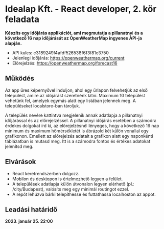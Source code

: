 # Idealap Kft. - React developer, 2. kör feladata

**Készíts egy időjárás applikációt, ami megmutatja a pillanatnyi és a következő 16 nap időjárását az OpenWeatherMap ingyenes API-ja alapján.**
- API kulcs: c3189249f4afdf526538f6f3f81e3750
- Jelenlegi időjárás: https://openweathermap.org/current
-	Előrejelzés: https://openweathermap.org/forecast16

## Működés
Az app üres képernyővel induljon, ahol egy űrlapon felvehetjük az első települést, amire az időjárást szeretnénk látni. Maximum 10 települést vehetünk fel, amelyek egymás alatt egy listában jelennek meg. A településeket localstore-ban tároljuk.

A település nevére kattintva megjelenik annak adatlapja a pillanatnyi időjárással és az előrejelzéssel. A pillanatnyi időjárás esetében a számodra érdekes dolgokat írd ki, az előrejelzésnél lényeges, hogy a következő 16 nap minimum és maximum hőmérsékletét is ábrázold két külön vonallal egy grafikonon. Emellett az előrejelzés adatait a grafikon alatt egy naponkénti táblázatban is mutasd meg. Itt is a számodra fontos és értékes adatokat jelenítsd meg.

## Elvárások
- React keretrendszerben dolgozz.
- Mobilon és desktopon is értelmezhető legyen a felület.
- A települések adatlapja külön útvonalon legyen elérhető (pl.: /city/Budapest), valósíts meg egy minimál routingot ezzel.
- A repót lehúzva bárki telepíthesse és futtathassa localhoston az appot.

## Leadási határidő
**2023. január 25. 22:00**
